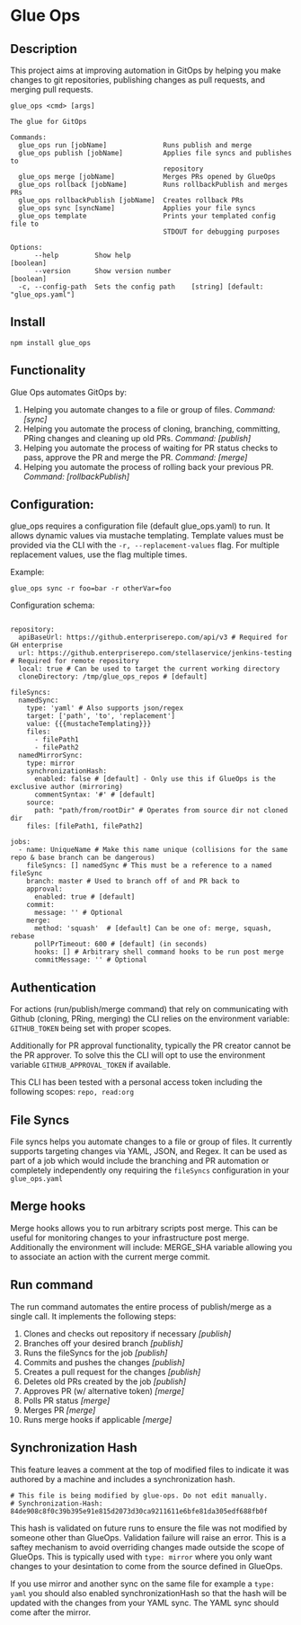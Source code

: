 # Glue Ops

## Description
This project aims at improving automation in GitOps by helping you make changes to git repositories, publishing changes as pull requests, and merging pull requests.


```
glue_ops <cmd> [args]

The glue for GitOps

Commands:
  glue_ops run [jobName]              Runs publish and merge
  glue_ops publish [jobName]          Applies file syncs and publishes to
                                      repository
  glue_ops merge [jobName]            Merges PRs opened by GlueOps
  glue_ops rollback [jobName]         Runs rollbackPublish and merges PRs
  glue_ops rollbackPublish [jobName]  Creates rollback PRs
  glue_ops sync [syncName]            Applies your file syncs
  glue_ops template                   Prints your templated config file to
                                      STDOUT for debugging purposes

Options:
      --help         Show help                                         [boolean]
      --version      Show version number                               [boolean]
  -c, --config-path  Sets the config path    [string] [default: "glue_ops.yaml"]
```

## Install

```
npm install glue_ops
```

## Functionality

Glue Ops automates GitOps by:
1. Helping you automate changes to a file or group of files. *Command: [sync]*
2. Helping you automate the process of cloning, branching, committing, PRing changes and cleaning up old PRs. *Command: [publish]*
3. Helping you automate the process of waiting for PR status checks to pass, approve the PR and merge the PR. *Command: [merge]*
4. Helping you automate the process of rolling back your previous PR. *Command: [rollbackPublish]*

## Configuration:
glue_ops requires a configuration file (default glue_ops.yaml) to run.  It allows dynamic values via mustache templating.  Template values must be provided via the CLI with the `-r, --replacement-values` flag.  For multiple replacement values, use the flag multiple times.

Example:

`glue_ops sync -r foo=bar -r otherVar=foo`


Configuration schema:
```

repository:
  apiBaseUrl: https://github.enterpriserepo.com/api/v3 # Required for GH enterprise
  url: https://github.enterpriserepo.com/stellaservice/jenkins-testing # Required for remote repository
  local: true # Can be used to target the current working directory
  cloneDirectory: /tmp/glue_ops_repos # [default]

fileSyncs:
  namedSync:
    type: 'yaml' # Also supports json/regex
    target: ['path', 'to', 'replacement']
    value: {{{mustacheTemplating}}}
    files:
      - filePath1
      - filePath2
  namedMirrorSync:
    type: mirror
    synchronizationHash:
      enabled: false # [default] - Only use this if GlueOps is the exclusive author (mirroring)
      commentSyntax: '#' # [default]
    source:
      path: "path/from/rootDir" # Operates from source dir not cloned dir
    files: [filePath1, filePath2]

jobs:
  - name: UniqueName # Make this name unique (collisions for the same repo & base branch can be dangerous)
    fileSyncs: [] namedSync # This must be a reference to a named fileSync
    branch: master # Used to branch off of and PR back to
    approval:
      enabled: true # [default]
    commit:
      message: '' # Optional
    merge:
      method: 'squash'  # [default] Can be one of: merge, squash, rebase
      pollPrTimeout: 600 # [default] (in seconds)
      hooks: [] # Arbitrary shell command hooks to be run post merge
      commitMessage: '' # Optional
```

## Authentication

For actions (run/publish/merge command) that rely on communicating with Github (cloning, PRing, merging) the CLI relies on the environment variable: `GITHUB_TOKEN` being set with proper scopes.

Additionally for PR approval functionality, typically the PR creator cannot be the PR approver.  To solve this the CLI will opt to use the environment variable `GITHUB_APPROVAL_TOKEN` if available.

This CLI has been tested with a personal access token including the following scopes: `repo, read:org`

## File Syncs

File syncs helps you automate changes to a file or group of files.  It currently supports targeting changes via YAML, JSON, and Regex. It can be used as part of a job which would include the branching and PR automation or completely independently ony requiring the `fileSyncs` configuration in your `glue_ops.yaml`

## Merge hooks

Merge hooks allows you to run arbitrary scripts post merge. This can be useful for monitoring changes to your infrastructure post merge. Additionally the environment will include: MERGE_SHA variable allowing you to associate an action with the current merge commit.

## Run command

The run command automates the entire process of publish/merge as a single call.  It implements the following steps:
1. Clones and checks out repository if necessary *[publish]*
2. Branches off your desired branch *[publish]*
3. Runs the fileSyncs for the job *[publish]*
4. Commits and pushes the changes *[publish]*
5. Creates a pull request for the changes *[publish]*
6. Deletes old PRs created by the job *[publish]*
7. Approves PR (w/ alternative token) *[merge]*
8. Polls PR status *[merge]*
9. Merges PR *[merge]*
10. Runs merge hooks if applicable *[merge]*

## Synchronization Hash
This feature leaves a comment at the top of modified files to indicate it was authored by a machine and includes a synchronization hash.
```
# This file is being modified by glue-ops. Do not edit manually.
# Synchronization-Hash: 84de908c8f0c39b395e91e815d2073d30ca9211611e6bfe81da305edf688fb0f
```

This hash is validated on future runs to ensure the file was not modified by someone other than GlueOps.  Validation failure will raise an error.  This is a saftey mechanism  to avoid overriding changes made outside the scope of GlueOps.  This is typically used with `type: mirror` where you only want changes to your desintation to come from the source defined in GlueOps.

If you use mirror and another sync on the same file for example a `type: yaml` you should also enabled synchronizationHash so that the hash will be updated with the changes from your YAML sync.  The YAML sync should come after the mirror.

